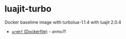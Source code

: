 # luajit-turbo
Docker baselime image with turbolua-1.1.4 with luajit 2.0.4

* [`armhf`  (Dockerfile)](https://github.com/phedoreanu/luajit-turbo/blob/armhf/Dockerfile) - _armv7l_
